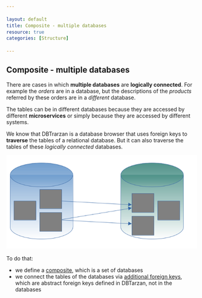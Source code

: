 ```yaml
---

layout: default
title: Composite - multiple databases
resource: true
categories: [Structure]

---
```


## Composite - multiple databases

There are cases in which **multiple databases** are **logically connected**. 
For example the *orders* are in a database, but the descriptions of the *products* referred by these orders are in a *different* database.

The tables can be in different databases because they are accessed by different **microservices** or simply because they are accessed by different systems.

We know that DBTrarzan is a database browser that uses foreign keys to **traverse** the tables of a relational database.
But it can also traverse the tables of these *logically connected* databases.

![Composites relations](images/composites.png)

To do that:

* we define a [composite](Compositest-editor), which is a set of databases
* we connect the tables of the databases via [additional foreign keys](AdditionalForeignKeys), which are abstract foreign keys defined in DBTarzan, not in the databases


